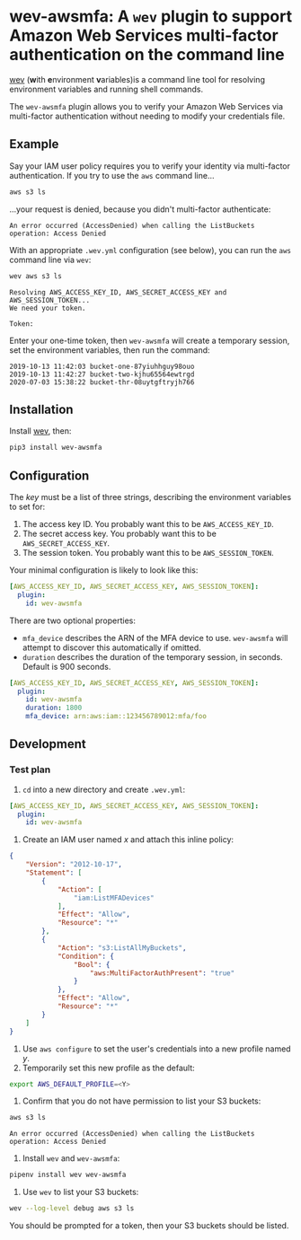 # wev-awsmfa: A `wev` plugin to support Amazon Web Services multi-factor authentication on the command line

[wev](https://github.com/cariad/wev) (**w**ith **e**nvironment **v**ariables)is a command line tool for resolving environment variables and running shell commands.

The `wev-awsmfa` plugin allows you to verify your Amazon Web Services via multi-factor authentication without needing to modify your credentials file.

## Example

Say your IAM user policy requires you to verify your identity via multi-factor authentication. If you try to use the `aws` command line…

```bash
aws s3 ls
```

…your request is denied, because you didn't multi-factor authenticate:

```text
An error occurred (AccessDenied) when calling the ListBuckets operation: Access Denied
```

With an appropriate `.wev.yml` configuration (see below), you can run the `aws` command line via `wev`:

```bash
wev aws s3 ls
```

```text
Resolving AWS_ACCESS_KEY_ID, AWS_SECRET_ACCESS_KEY and AWS_SESSION_TOKEN...
We need your token.

Token:
```

Enter your one-time token, then `wev-awsmfa` will create a temporary session, set the environment variables, then run the command:

```text
2019-10-13 11:42:03 bucket-one-87yiuhhguy98ouo
2019-10-13 11:42:27 bucket-two-kjhu65564ewtrgd
2020-07-03 15:38:22 bucket-thr-08uytgftryjh766
```

## Installation

Install [wev](https://github.com/cariad/wev), then:

```bash
pip3 install wev-awsmfa
```

## Configuration

The _key_ must be a list of three strings, describing the environment variables to set for:

1. The access key ID. You probably want this to be `AWS_ACCESS_KEY_ID`.
1. The secret access key. You probably want this to be `AWS_SECRET_ACCESS_KEY`.
1. The session token. You probably want this to be `AWS_SESSION_TOKEN`.

Your minimal configuration is likely to look like this:

```yaml
[AWS_ACCESS_KEY_ID, AWS_SECRET_ACCESS_KEY, AWS_SESSION_TOKEN]:
  plugin:
    id: wev-awsmfa
```

There are two optional properties:

- `mfa_device` describes the ARN of the MFA device to use. `wev-awsmfa` will attempt to discover this automatically if omitted.
- `duration` describes the duration of the temporary session, in seconds. Default is 900 seconds.

```yaml
[AWS_ACCESS_KEY_ID, AWS_SECRET_ACCESS_KEY, AWS_SESSION_TOKEN]:
  plugin:
    id: wev-awsmfa
    duration: 1800
    mfa_device: arn:aws:iam::123456789012:mfa/foo
```

## Development

### Test plan

1. `cd` into a new directory and create `.wev.yml`:

```yaml
[AWS_ACCESS_KEY_ID, AWS_SECRET_ACCESS_KEY, AWS_SESSION_TOKEN]:
  plugin:
    id: wev-awsmfa
```

1. Create an IAM user named _x_ and attach this inline policy:

```json
{
    "Version": "2012-10-17",
    "Statement": [
        {
            "Action": [
                "iam:ListMFADevices"
            ],
            "Effect": "Allow",
            "Resource": "*"
        },
        {
            "Action": "s3:ListAllMyBuckets",
            "Condition": {
                "Bool": {
                    "aws:MultiFactorAuthPresent": "true"
                }
            },
            "Effect": "Allow",
            "Resource": "*"
        }
    ]
}
```

1. Use `aws configure` to set the user's credentials into a new profile named _y_.
1. Temporarily set this new profile as the default:

```bash
export AWS_DEFAULT_PROFILE=<Y>
```

1. Confirm that you do not have permission to list your S3 buckets:

```bash
aws s3 ls
```

```text
An error occurred (AccessDenied) when calling the ListBuckets operation: Access Denied
```

1. Install `wev` and `wev-awsmfa`:

```bash
pipenv install wev wev-awsmfa
```

1. Use `wev` to list your S3 buckets:

```bash
wev --log-level debug aws s3 ls
```

You should be prompted for a token, then your S3 buckets should be listed.
